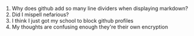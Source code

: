 1. Why does github add so many line dividers when displaying markdown?
2. Did I mispell nefarious?
3. I think I just got my school to block github profiles
4. My thoughts are confusing enough they're their own encryption

